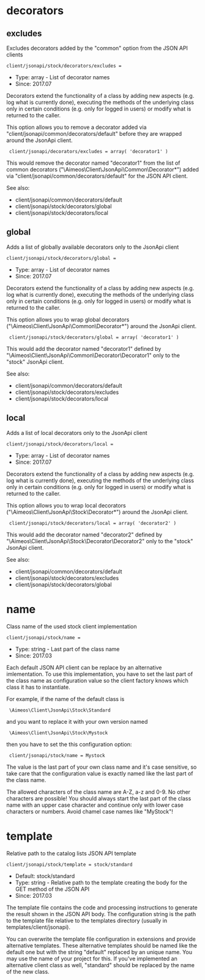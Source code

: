 
# decorators
## excludes

Excludes decorators added by the "common" option from the JSON API clients

```
client/jsonapi/stock/decorators/excludes = 
```

* Type: array - List of decorator names
* Since: 2017.07

Decorators extend the functionality of a class by adding new aspects
(e.g. log what is currently done), executing the methods of the underlying
class only in certain conditions (e.g. only for logged in users) or
modify what is returned to the caller.

This option allows you to remove a decorator added via
"client/jsonapi/common/decorators/default" before they are wrapped
around the JsonApi client.

```
 client/jsonapi/decorators/excludes = array( 'decorator1' )
```

This would remove the decorator named "decorator1" from the list of
common decorators ("\Aimeos\Client\JsonApi\Common\Decorator\*") added via
"client/jsonapi/common/decorators/default" for the JSON API client.

See also:

* client/jsonapi/common/decorators/default
* client/jsonapi/stock/decorators/global
* client/jsonapi/stock/decorators/local

## global

Adds a list of globally available decorators only to the JsonApi client

```
client/jsonapi/stock/decorators/global = 
```

* Type: array - List of decorator names
* Since: 2017.07

Decorators extend the functionality of a class by adding new aspects
(e.g. log what is currently done), executing the methods of the underlying
class only in certain conditions (e.g. only for logged in users) or
modify what is returned to the caller.

This option allows you to wrap global decorators
("\Aimeos\Client\JsonApi\Common\Decorator\*") around the JsonApi
client.

```
 client/jsonapi/stock/decorators/global = array( 'decorator1' )
```

This would add the decorator named "decorator1" defined by
"\Aimeos\Client\JsonApi\Common\Decorator\Decorator1" only to the
"stock" JsonApi client.

See also:

* client/jsonapi/common/decorators/default
* client/jsonapi/stock/decorators/excludes
* client/jsonapi/stock/decorators/local

## local

Adds a list of local decorators only to the JsonApi client

```
client/jsonapi/stock/decorators/local = 
```

* Type: array - List of decorator names
* Since: 2017.07

Decorators extend the functionality of a class by adding new aspects
(e.g. log what is currently done), executing the methods of the underlying
class only in certain conditions (e.g. only for logged in users) or
modify what is returned to the caller.

This option allows you to wrap local decorators
("\Aimeos\Client\JsonApi\Stock\Decorator\*") around the JsonApi
client.

```
 client/jsonapi/stock/decorators/local = array( 'decorator2' )
```

This would add the decorator named "decorator2" defined by
"\Aimeos\Client\JsonApi\Stock\Decorator\Decorator2" only to the
"stock" JsonApi client.

See also:

* client/jsonapi/common/decorators/default
* client/jsonapi/stock/decorators/excludes
* client/jsonapi/stock/decorators/global

# name

Class name of the used stock client implementation

```
client/jsonapi/stock/name = 
```

* Type: string - Last part of the class name
* Since: 2017.03

Each default JSON API client can be replace by an alternative imlementation.
To use this implementation, you have to set the last part of the class
name as configuration value so the client factory knows which class it
has to instantiate.

For example, if the name of the default class is

```
 \Aimeos\Client\JsonApi\Stock\Standard
```

and you want to replace it with your own version named

```
 \Aimeos\Client\JsonApi\Stock\Mystock
```

then you have to set the this configuration option:

```
 client/jsonapi/stock/name = Mystock
```

The value is the last part of your own class name and it's case sensitive,
so take care that the configuration value is exactly named like the last
part of the class name.

The allowed characters of the class name are A-Z, a-z and 0-9. No other
characters are possible! You should always start the last part of the class
name with an upper case character and continue only with lower case characters
or numbers. Avoid chamel case names like "MyStock"!


# template

Relative path to the catalog lists JSON API template

```
client/jsonapi/stock/template = stock/standard
```

* Default: stock/standard
* Type: string - Relative path to the template creating the body for the GET method of the JSON API
* Since: 2017.03

The template file contains the code and processing instructions
to generate the result shown in the JSON API body. The
configuration string is the path to the template file relative
to the templates directory (usually in templates/client/jsonapi).

You can overwrite the template file configuration in extensions and
provide alternative templates. These alternative templates should be
named like the default one but with the string "default" replaced by
an unique name. You may use the name of your project for this. If
you've implemented an alternative client class as well, "standard"
should be replaced by the name of the new class.

